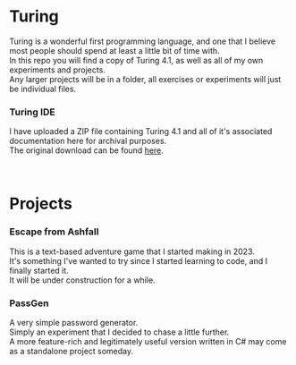 # Turing
Turing is a wonderful first programming language, and one that I believe most people should spend at least a little bit of time with.<br>
In this repo you will find a copy of Turing 4.1, as well as all of my own experiments and projects.<br>
Any larger projects will be in a folder, all exercises or experiments will just be individual files.

### Turing IDE
I have uploaded a ZIP file containing Turing 4.1 and all of it's associated documentation here for archival purposes.<br>
The original download can be found <a href="http://compsci.ca/holtsoft">here</a>.

<br>

# Projects
### Escape from Ashfall
This is a text-based adventure game that I started making in 2023.<br>
It's something I've wanted to try since I started learning to code, and I finally started it.<br>
It will be under construction for a while.

### PassGen
A very simple password generator.<br>
Simply an experiment that I decided to chase a little further.<br>
A more feature-rich and legitimately useful version written in C# may come as a standalone project someday.
